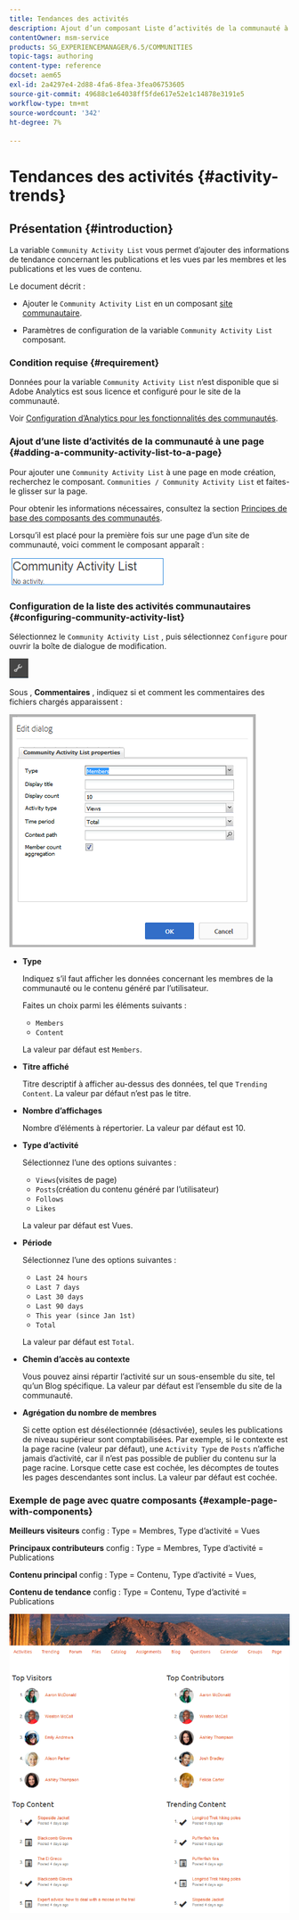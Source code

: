 ```yaml
---
title: Tendances des activités
description: Ajout d’un composant Liste d’activités de la communauté à une page
contentOwner: msm-service
products: SG_EXPERIENCEMANAGER/6.5/COMMUNITIES
topic-tags: authoring
content-type: reference
docset: aem65
exl-id: 2a4297e4-2d88-4fa6-8fea-3fea06753605
source-git-commit: 49688c1e64038ff5fde617e52e1c14878e3191e5
workflow-type: tm+mt
source-wordcount: '342'
ht-degree: 7%

---
```


# Tendances des activités {#activity-trends}

## Présentation {#introduction}

La variable `Community Activity List` vous permet d’ajouter des informations de tendance concernant les publications et les vues par les membres et les publications et les vues de contenu.

Le document décrit :

* Ajouter le `Community Activity List` en un composant [site communautaire](/help/communities/overview.md#community-sites).

* Paramètres de configuration de la variable `Community Activity List` composant.

### Condition requise {#requirement}

Données pour la variable `Community Activity List` n’est disponible que si Adobe Analytics est sous licence et configuré pour le site de la communauté.

Voir [Configuration d’Analytics pour les fonctionnalités des communautés](/help/communities/analytics.md).

### Ajout d’une liste d’activités de la communauté à une page {#adding-a-community-activity-list-to-a-page}

Pour ajouter une `Community Activity List` à une page en mode création, recherchez le composant. `Communities / Community Activity List` et faites-le glisser sur la page.

Pour obtenir les informations nécessaires, consultez la section [Principes de base des composants des communautés](/help/communities/basics.md).

Lorsqu’il est placé pour la première fois sur une page d’un site de communauté, voici comment le composant apparaît :

![communauté-activité](assets/community-activity.png)

### Configuration de la liste des activités communautaires  {#configuring-community-activity-list}

Sélectionnez le `Community Activity List` , puis sélectionnez `Configure` pour ouvrir la boîte de dialogue de modification.

![configure](assets/configure-new.png)

Sous , **Commentaires** , indiquez si et comment les commentaires des fichiers chargés apparaissent :

![propriétés](assets/activity-list-properties.png)

* **Type**

  Indiquez s’il faut afficher les données concernant les membres de la communauté ou le contenu généré par l’utilisateur.

  Faites un choix parmi les éléments suivants :

   * `Members`
   * `Content`

  La valeur par défaut est `Members`.

* **Titre affiché**

  Titre descriptif à afficher au-dessus des données, tel que `Trending Content`.
La valeur par défaut n’est pas le titre.

* **Nombre d’affichages**

  Nombre d’éléments à répertorier.
La valeur par défaut est 10.

* **Type d’activité**

  Sélectionnez l’une des options suivantes :

   * `Views`(visites de page)
   * `Posts`(création du contenu généré par l’utilisateur)
   * `Follows`
   * `Likes`

  La valeur par défaut est Vues.

* **Période**

  Sélectionnez l’une des options suivantes :

   * `Last 24 hours`
   * `Last 7 days`
   * `Last 30 days`
   * `Last 90 days`
   * `This year (since Jan 1st)`
   * `Total`

  La valeur par défaut est `Total`.

* **Chemin d’accès au contexte**

  Vous pouvez ainsi répartir l’activité sur un sous-ensemble du site, tel qu’un Blog spécifique.
La valeur par défaut est l’ensemble du site de la communauté.

* **Agrégation du nombre de membres**

  Si cette option est désélectionnée (désactivée), seules les publications de niveau supérieur sont comptabilisées. Par exemple, si le contexte est la page racine (valeur par défaut), une `Activity Type` de `Posts` n’affiche jamais d’activité, car il n’est pas possible de publier du contenu sur la page racine. Lorsque cette case est cochée, les décomptes de toutes les pages descendantes sont inclus.
La valeur par défaut est cochée.

### Exemple de page avec quatre composants {#example-page-with-components}

**Meilleurs visiteurs** config : Type = Membres, Type d’activité = Vues

**Principaux contributeurs** config : Type = Membres, Type d’activité = Publications

**Contenu principal** config : Type = Contenu, Type d’activité = Vues,

**Contenu de tendance** config : Type = Contenu, Type d’activité = Publications

![composants](assets/activity-list-components.png)
